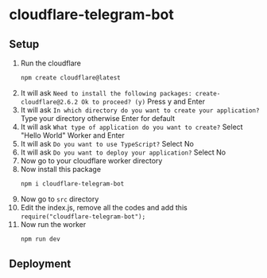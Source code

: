 # cloudflare-telegram-bot

## Setup
1. Run the cloudflare
   ```bash
   npm create cloudflare@latest   
   ```
2. It will ask `Need to install the following packages: create-cloudflare@2.6.2 Ok to proceed? (y)` Press y and Enter
3. It will ask `In which directory do you want to create your application?` Type your directory otherwise Enter for default
4. It will ask `What type of application do you want to create?` Select "Hello World" Worker and Enter
5. It will ask `Do you want to use TypeScript?` Select No
6. It will ask `Do you want to deploy your application?` Select No
7. Now go to your cloudflare worker directory
8. Now install this package
   ```bash
   npm i cloudflare-telegram-bot
   ```
9. Now go to `src` directory
10. Edit the index.js, remove all the codes and add this `require("cloudflare-telegram-bot");`
11. Now run the worker
    ```bash
    npm run dev
    ```

## Deployment
